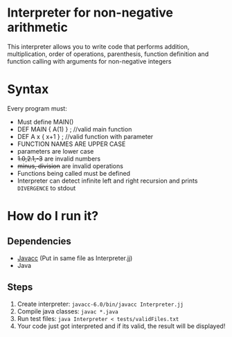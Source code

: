 # Interpreter for non-negative arithmetic

This interpreter allows you to write code that performs addition, multiplication, order of operations, parenthesis, function definition and function calling with arguments for non-negative integers

# Syntax

Every program must:

* Must define MAIN()
* DEF MAIN { A(1) } ; //valid main function
* DEF A x { x+1 } ; //valid function with parameter
* FUNCTION NAMES ARE UPPER CASE
* parameters are lower case
* ~~1.0,2.1,-3~~ are invalid numbers
* ~~minus, division~~ are invalid operations
* Functions being called must be defined
* Interpreter can detect infinite left and right recursion and prints `DIVERGENCE` to stdout

# How do I run it?
## Dependencies

* [Javacc](https://javacc.github.io/javacc/) (Put in same file as Interpreter.jj)
* Java

## Steps

1. Create interpreter: `javacc-6.0/bin/javacc Interpreter.jj`
2. Compile java classes: `javac *.java`
3. Run test files: `java Interpreter < tests/validFiles.txt`
4. Your code just got interpreted and if its valid, the result will be displayed!
